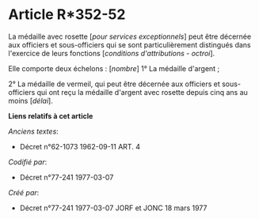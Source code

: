 # Article R*352-52

La médaille avec rosette [*pour services exceptionnels*] peut être décernée aux officiers et sous-officiers qui se sont
particulièrement distingués dans l'exercice de leurs fonctions [*conditions d'attributions - octroi*].

Elle comporte deux échelons : [*nombre*]        1° La médaille d'argent ;

2° La médaille de vermeil, qui peut être décernée aux officiers et sous-officiers qui ont reçu la médaille d'argent avec
rosette depuis cinq ans au moins [*délai*].

**Liens relatifs à cet article**

_Anciens textes_:

  - Décret n°62-1073 1962-09-11 ART. 4

_Codifié par_:

  - Décret n°77-241 1977-03-07

_Créé par_:

  - Décret n°77-241 1977-03-07 JORF et JONC 18 mars 1977
